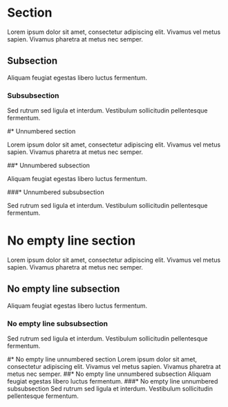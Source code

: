 # Section

Lorem ipsum dolor sit amet, consectetur adipiscing elit. Vivamus vel metus sapien. Vivamus pharetra at metus nec semper. 

## Subsection

Aliquam feugiat egestas libero luctus fermentum. 

### Subsubsection

Sed rutrum sed ligula et interdum. Vestibulum sollicitudin pellentesque fermentum. 

#* Unnumbered section

Lorem ipsum dolor sit amet, consectetur adipiscing elit. Vivamus vel metus sapien. Vivamus pharetra at metus nec semper. 

##* Unnumbered subsection

Aliquam feugiat egestas libero luctus fermentum. 

###* Unnumbered subsubsection

Sed rutrum sed ligula et interdum. Vestibulum sollicitudin pellentesque fermentum. 

# No empty line section
Lorem ipsum dolor sit amet, consectetur adipiscing elit. Vivamus vel metus sapien. Vivamus pharetra at metus nec semper. 
## No empty line subsection
Aliquam feugiat egestas libero luctus fermentum. 
### No empty line subsubsection
Sed rutrum sed ligula et interdum. Vestibulum sollicitudin pellentesque fermentum.

#* No empty line unnumbered section
Lorem ipsum dolor sit amet, consectetur adipiscing elit. Vivamus vel metus sapien. Vivamus pharetra at metus nec semper. 
##* No empty line unnumbered subsection
Aliquam feugiat egestas libero luctus fermentum. 
###* No empty line unnumbered subsubsection
Sed rutrum sed ligula et interdum. Vestibulum sollicitudin pellentesque fermentum.